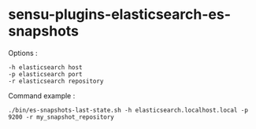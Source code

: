 # sensu-plugins-elasticsearch-es-snapshots

Options :
~~~
-h elasticsearch host
-p elasticsearch port
-r elasticsearch repository 
~~~

Command example :
~~~
./bin/es-snapshots-last-state.sh -h elasticsearch.localhost.local -p 9200 -r my_snapshot_repository
~~~